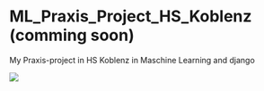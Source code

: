 # ML_Praxis_Project_HS_Koblenz (comming soon)
My Praxis-project in HS Koblenz in Maschine Learning and django

![](Imagiolib.png)